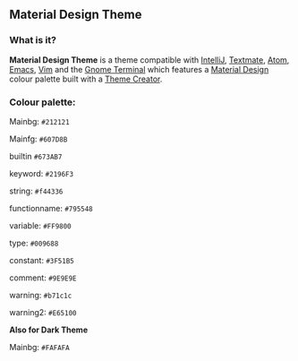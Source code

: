 ## Material Design Theme

### What is it?

**Material Design Theme** is a theme compatible with [IntelliJ](https://www.jetbrains.com/idea), [Textmate](https://macromates.com), [Atom](https://atom.io), [Emacs](https://www.gnu.org/software/emacs), [Vim](https://www.vim.org) and the [Gnome Terminal](https://help.gnome.org/users/gnome-terminal/stable) which features a [Material Design](https://material.io) colour palette built with a [Theme Creator](https://mswift42.github.io/themecreator).

### Colour palette:

Mainbg: `#212121`

Mainfg: `#607D8B`

builtin `#673AB7`

keyword: `#2196F3`

string: `#f44336`

functionname: `#795548`

variable: `#FF9800`

type: `#009688`

constant: `#3F51B5`

comment: `#9E9E9E`

warning: `#b71c1c`

warning2: `#E65100`

**Also for Dark Theme**

Mainbg: `#FAFAFA`
